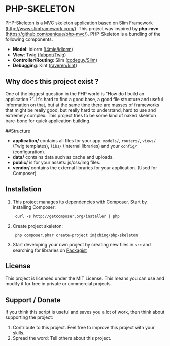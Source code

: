 # PHP-SKELETON

PHP-Skeleton is a MVC skeleton application based on Slim Framework (http://www.slimframework.com/). This project
was inspired by **php-mvc** (https://github.com/panique/php-mvc/). 
PHP-Skeleton is a bundling of the following components. 

* **Model**: idiorm ([j4mie/idiorm](https://github.com/j4mie/idiorm))
* **View**: Twig ([fabpot/Twig](https://github.com/fabpot/Twig))
* **Controller/Routing**: Slim ([codeguy/Slim](https://github.com/codeguy/Slim))
* **Debugging**: Kint ([raveren/kint](https://github.com/raveren/kint))

## Why does this project exist ?

One of the biggest question in the PHP world is "How do I build an application ?".
It's hard to find a good base, a good file structure and useful information on that, but at the same time
there are masses of frameworks that might be really good, but really hard to understand, hard to use and extremely
complex. This project tries to be some kind of naked skeleton bare-bone for quick application building.

##Structure

* **application/** contains all files for your app: `models/`, `routers/`, `views/` (Twig templates), `libs/` (Internal libraries) and your `config/` (configuration).
* **data/** contains data such as cache and uploads.
* **public/** is for your assets: js/css/img files.
* **vendor/** contains the external libraries for your application. (Used for Composer)

## Installation

1. This project manages its dependencies with [Composer](http://getcomposer.org/).
Start by installing Composer:

        curl -s http://getcomposer.org/installer | php

2. Create project skeleton:

        php composer.phar create-project imjching/php-skeleton

3. Start developing your own project by creating new files in `src` and
searching for libraries on [Packagist](http://packagist.org)

## License

This project is licensed under the MIT License.
This means you can use and modify it for free in private or commercial projects.

## Support / Donate

If you think this script is useful and saves you a lot of work, then think about supporting the project:

1. Contribute to this project. Feel free to improve this project with your skills.
2. Spread the word: Tell others about this project.